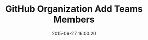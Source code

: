 ---
layout: post
title:  "GitHub Organization Add Teams Members"
date:   2015-06-27 16:00:20
categories: github
tags: permissions groups list search dropdown
screenshot: github-user-admin-12.jpg
---